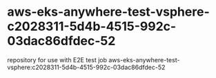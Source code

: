 # aws-eks-anywhere-test-vsphere-c2028311-5d4b-4515-992c-03dac86dfdec-52
repository for use with E2E test job aws-eks-anywhere-test-vsphere:c2028311-5d4b-4515-992c-03dac86dfdec-52
